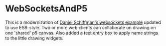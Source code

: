 # WebSocketsAndP5
This is a modernization of [Daniel Schiffman's websockets example](https://thecodingtrain.com/tracks/web-sockets-and-p5js) updated to use ES6-style. 
Two or more web clients can collaborate on drawing on one 'shared' p5 canvas. 
Also added a text entry box to apply name strings to the little drawing widgets.
